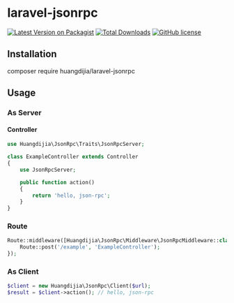 # laravel-jsonrpc

[![Latest Version on Packagist](https://img.shields.io/packagist/v/huangdijia/laravel-jsonrpc.svg?style=flat-square)](https://packagist.org/packages/huangdijia/laravel-jsonrpc)
[![Total Downloads](https://img.shields.io/packagist/dt/huangdijia/laravel-jsonrpc.svg?style=flat-square)](https://packagist.org/packages/huangdijia/laravel-jsonrpc)
[![GitHub license](https://img.shields.io/github/license/huangdijia/laravel-jsonrpc)](https://github.com/huangdijia/laravel-jsonrpc)

## Installation

composer require huangdijia/laravel-jsonrpc

## Usage

### As Server

#### Controller

```php
use Huangdijia\JsonRpc\Traits\JsonRpcServer;

class ExampleController extends Controller
{
    use JsonRpcServer;

    public function action()
    {
        return 'hello, json-rpc';
    }
}
```

### Route

```php
Route::middleware([Huangdijia\JsonRpc\Middleware\JsonRpcMiddleware::class])->group(function() {
    Route::post('/example', 'ExampleController');
});
```

### As Client

```php
$client = new Huangdijia\JsonRpc\Client($url);
$result = $client->action(); // hello, json-rpc
```
